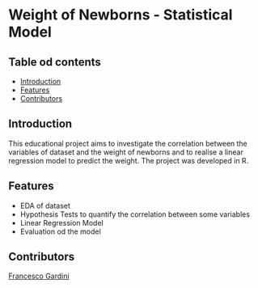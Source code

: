 # Weight of Newborns - Statistical Model

## Table od contents

- [Introduction](#introduction)
- [Features](#features)
- [Contributors](#contributors)

## Introduction
This educational project aims to investigate the correlation between the variables of dataset and the weight of newborns and to realise a linear regression model to predict the weight.
The project was developed in R.

## Features
- EDA of dataset
- Hypothesis Tests to quantify the correlation between some variables
- Linear Regression Model
- Evaluation od the model

## Contributors
[Francesco Gardini](https://github.com/gardi97)

